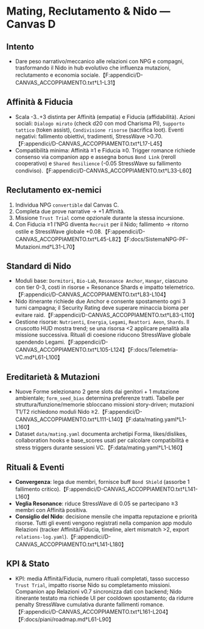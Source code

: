 # Mating, Reclutamento & Nido — Canvas D

## Intento
- Dare peso narrativo/meccanico alle relazioni con NPG e compagni, trasformando il Nido in hub evolutivo che influenza mutazioni, reclutamento e economia sociale.【F:appendici/D-CANVAS_ACCOPPIAMENTO.txt†L1-L31】

## Affinità & Fiducia
- Scala -3..+3 distinta per Affinità (empatia) e Fiducia (affidabilità). Azioni sociali: `Dialogo mirato` (check d20 con mod Charisma PI), `Supporto tattico` (token assist), `Condivisione risorse` (sacrifica loot). Eventi negativi: fallimento obiettivi, tradimenti, StressWave >0.70.【F:appendici/D-CANVAS_ACCOPPIAMENTO.txt†L17-L45】
- Compatibilità minima: Affinità ≥1 e Fiducia ≥0. Trigger romance richiede consenso via companion app e assegna bonus `Bond Link` (reroll cooperativo) e `Shared Resilience` (-0.05 StressWave su fallimento condiviso).【F:appendici/D-CANVAS_ACCOPPIAMENTO.txt†L33-L60】

## Reclutamento ex-nemici
1. Individua NPG `convertible` dal Canvas C.
2. Completa due prove narrative → +1 Affinità.
3. Missione `Trust Trial` come opzionale durante la stessa incursione.
4. Con Fiducia ≥1 l'NPG diventa `Recruit` per il Nido; fallimento → ritorno ostile e StressWave globale +0.08.【F:appendici/D-CANVAS_ACCOPPIAMENTO.txt†L45-L82】【F:docs/SistemaNPG-PF-Mutazioni.md†L31-L70】

## Standard di Nido
- Moduli base: `Dormitori`, `Bio-Lab`, `Resonance Anchor`, `Hangar`, ciascuno con tier 0-3, costi in risorse + Resonance Shards e impatto telemetrico.【F:appendici/D-CANVAS_ACCOPPIAMENTO.txt†L83-L104】
- Nido itinerante richiede due Anchor e consente spostamento ogni 3 turni campagna; il Security Rating deve superare minaccia bioma per evitare raid.【F:appendici/D-CANVAS_ACCOPPIAMENTO.txt†L83-L110】
- Gestione risorse: `Nutrienti`, `Energia`, `Legami`, `Reattori Aeon`, `Shards`. Il cruscotto HUD mostra trend; se una risorsa <2 applicare penalità alla missione successiva. Rituali di coesione riducono StressWave globale spendendo Legami.【F:appendici/D-CANVAS_ACCOPPIAMENTO.txt†L105-L124】【F:docs/Telemetria-VC.md†L61-L100】

## Ereditarietà & Mutazioni
- Nuove Forme selezionano 2 gene slots dai genitori + 1 mutazione ambientale; `form_seed_bias` determina preferenze tratti. Tabelle per struttura/funzione/memorie sbloccano missioni story-driven; mutazioni T1/T2 richiedono moduli Nido ≥2.【F:appendici/D-CANVAS_ACCOPPIAMENTO.txt†L111-L140】【F:data/mating.yaml†L1-L160】
- Dataset `data/mating.yaml` documenta archetipi Forma, likes/dislikes, collaboration hooks e base_scores usati per calcolare compatibilità e stress triggers durante sessioni VC.【F:data/mating.yaml†L1-L160】

## Rituali & Eventi
- **Convergenza**: lega due membri, fornisce buff `Bond Shield` (assorbe 1 fallimento critico).【F:appendici/D-CANVAS_ACCOPPIAMENTO.txt†L141-L160】
- **Veglia Resonance**: riduce StressWave di 0.05 se partecipano ≥3 membri con Affinità positiva.
- **Consiglio del Nido**: decisione mensile che impatta reputazione e priorità risorse. Tutti gli eventi vengono registrati nella companion app modulo Relazioni (tracker Affinità/Fiducia, timeline, alert mismatch >2, export `relations-log.yaml`).【F:appendici/D-CANVAS_ACCOPPIAMENTO.txt†L141-L180】

## KPI & Stato
- KPI: media Affinità/Fiducia, numero rituali completati, tasso successo `Trust Trial`, impatto risorse Nido su completamento missioni. Companion app Relazioni v0.7 sincronizza dati con backend; Nido itinerante testato ma richiede UI per cooldown spostamento; da ridurre penalty StressWave cumulativa durante fallimenti romance.【F:appendici/D-CANVAS_ACCOPPIAMENTO.txt†L161-L204】【F:docs/piani/roadmap.md†L61-L90】
